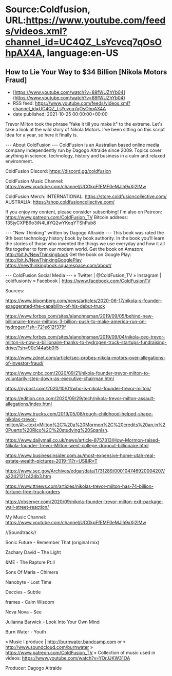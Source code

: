 # Source:Coldfusion, URL:https://www.youtube.com/feeds/videos.xml?channel_id=UC4QZ_LsYcvcq7qOsOhpAX4A, language:en-US

## How to Lie Your Way to $34 Billion [Nikola Motors Fraud]
 - [https://www.youtube.com/watch?v=88fWUZhYb04](https://www.youtube.com/watch?v=88fWUZhYb04)
 - RSS feed: https://www.youtube.com/feeds/videos.xml?channel_id=UC4QZ_LsYcvcq7qOsOhpAX4A
 - date published: 2021-10-25 00:00:00+00:00

Trevor Milton took the phrase "fake it till you make it" to the extreme. Let's take a look at the wild story of Nikola Motors. I've been sitting on this script idea for a year, so here it finally is.

--- About ColdFusion ---
ColdFusion is an Australian based online media company independently run by Dagogo Altraide since 2009. Topics cover anything in science, technology, history and business in a calm and relaxed environment. 

ColdFusion Discord:  https://discord.gg/coldfusion

ColdFusion Music Channel: https://www.youtube.com/channel/UCGkpFfEMF0eMJlh9xXj2lMw

ColdFusion Merch:
INTERNATIONAL: https://store.coldfusioncollective.com/
AUSTRALIA: https://shop.coldfusioncollective.com/

If you enjoy my content, please consider subscribing!
I'm also on Patreon: https://www.patreon.com/ColdFusion_TV
Bitcoin address: 13SjyCXPB9o3iN4LitYQ2wYKeqYTShPub8

--- "New Thinking" written by Dagogo Altraide ---
This book was rated the 9th best technology history book by book authority.
In the book you’ll learn the stories of those who invented the things we use everyday and how it all fits together to form our modern world.
Get the book on Amazon: http://bit.ly/NewThinkingbook
Get the book on Google Play: http://bit.ly/NewThinkingGooglePlay
https://newthinkingbook.squarespace.com/about/

--- ColdFusion Social Media ---
» Twitter | @ColdFusion_TV
» Instagram | coldfusiontv
» Facebook | https://www.facebook.com/ColdFusionTV

Sources:


https://www.bloomberg.com/news/articles/2020-06-17/nikola-s-founder-exaggerated-the-capability-of-his-debut-truck


https://www.forbes.com/sites/alanohnsman/2019/09/05/behind-new-billionaire-trevor-miltons-3-billion-push-to-make-america-run-on-hydrogen/?sh=721e612f379f

https://www.forbes.com/sites/alanohnsman/2019/09/04/nikola-ceo-trevor-milton-is-now-a-billionaire-thanks-to-hydrogen-truck-startups-fundraising-drive/?sh=90c144a5b0f5

https://www.zdnet.com/article/sec-probes-nikola-motors-over-allegations-of-investor-fraud/

https://www.cnbc.com/2020/09/21/nikola-founder-trevor-milton-to-voluntarily-step-down-as-executive-chairman.html

https://nypost.com/2020/10/01/who-is-nikola-founder-trevor-milton/

https://edition.cnn.com/2020/09/29/tech/nikola-trevor-milton-assault-allegations/index.html

https://www.trucks.com/2019/05/08/rough-childhood-helped-shape-nikolas-trevor-milton/#:~:text=Milton%2C%20a%20Mormon%2C%20credits%20an,in%20Puerto%20Rico%2C%20studying%20Spanish.

https://www.dailymail.co.uk/news/article-8757313/How-Mormon-raised-Nikola-founder-Trevor-Milton-went-college-dropout-billionaire.html

https://www.businessinsider.com.au/most-expensive-home-utah-real-estate-wealth-pictures-2019-11?r=US&IR=T

https://www.sec.gov/Archives/edgar/data/1731289/000104746920004207/a2242121z424b3.htm

https://www.ttnews.com/articles/nikolas-trevor-milton-has-74-billion-fortune-free-truck-orders

https://observer.com/2020/09/nikola-founder-trevor-milton-exit-package-wall-street-reaction/


My Music Channel:  https://www.youtube.com/channel/UCGkpFfEMF0eMJlh9xXj2lMw

//Soundtrack//

Sonic Future - Remember That (original mix)

Zachary David – The Light

&ME - The Rapture Pt.II

Sons Of Maria – Chimera

Nanobyte - Lost Time

Deccies – Subtle

frames - Calm Wisdom

Nova Nova – See

Julianna Barwick - Look Into Your Own Mind

Burn Water - Youth

» Music I produce | http://burnwater.bandcamp.com or 
» http://www.soundcloud.com/burnwater
» https://www.patreon.com/ColdFusion_TV
» Collection of music used in videos: https://www.youtube.com/watch?v=YOrJJKW31OA

Producer: Dagogo Altraide

